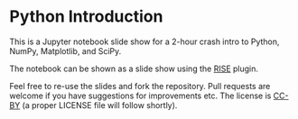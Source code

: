 # Python Introduction
This is a Jupyter notebook slide show for a 2-hour crash intro to Python, NumPy, Matplotlib, and SciPy.

The notebook can be shown as a slide show using the [RISE](https://github.com/damianavila/RISE) plugin.

Feel free to re-use the slides and fork the repository. Pull requests are welcome if you have suggestions for improvements etc.
The license is [CC-BY](https://creativecommons.org/licenses/by/4.0/legalcode) (a proper LICENSE file will follow shortly).
